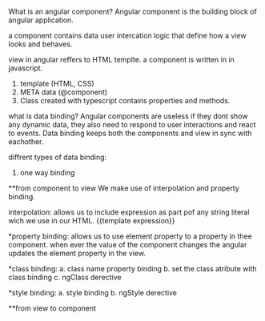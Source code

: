 What is an angular component?
Angular component is the building block of angular application.

a component contains data user intercation logic that define how a view looks and behaves.

view in angular reffers to HTML templte.
a component is written in in javascript.

1. template (HTML, CSS)
2. META data (@component)
3. Class created with typescript contains properties and methods.

what is data binding?
Angular components are useless if they dont show any dynamic data, they also need to respond to user interactions and react to events.
Data binding keeps both the components and view in sync with eachother.

diffrent types of data binding:

1. one way binding

\*\*from component to view
We make use of interpolation and property binding.

interpolation:
allows us to include expression as part pof any string literal wich we use in our HTML.
{{template expression}}

\*property binding:
allows us to use element property to a property in thee component.
when ever the value of the component changes the angular updates the element property in the view.

\*class binding:
a. class name property binding
b. set the class atribute with class binding
c. ngClass derective

\*style binding:
a. style binding
b. ngStyle derective

\*\*from view to component
